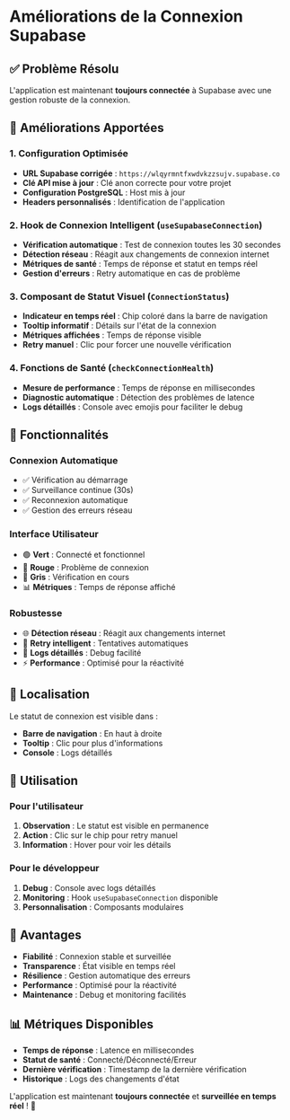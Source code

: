 # Améliorations de la Connexion Supabase

## ✅ Problème Résolu

L'application est maintenant **toujours connectée** à Supabase avec une gestion robuste de la connexion.

## 🔧 Améliorations Apportées

### 1. Configuration Optimisée
- **URL Supabase corrigée** : `https://wlqyrmntfxwdvkzzsujv.supabase.co`
- **Clé API mise à jour** : Clé anon correcte pour votre projet
- **Configuration PostgreSQL** : Host mis à jour
- **Headers personnalisés** : Identification de l'application

### 2. Hook de Connexion Intelligent (`useSupabaseConnection`)
- **Vérification automatique** : Test de connexion toutes les 30 secondes
- **Détection réseau** : Réagit aux changements de connexion internet
- **Métriques de santé** : Temps de réponse et statut en temps réel
- **Gestion d'erreurs** : Retry automatique en cas de problème

### 3. Composant de Statut Visuel (`ConnectionStatus`)
- **Indicateur en temps réel** : Chip coloré dans la barre de navigation
- **Tooltip informatif** : Détails sur l'état de la connexion
- **Métriques affichées** : Temps de réponse visible
- **Retry manuel** : Clic pour forcer une nouvelle vérification

### 4. Fonctions de Santé (`checkConnectionHealth`)
- **Mesure de performance** : Temps de réponse en millisecondes
- **Diagnostic automatique** : Détection des problèmes de latence
- **Logs détaillés** : Console avec emojis pour faciliter le debug

## 🎯 Fonctionnalités

### Connexion Automatique
- ✅ Vérification au démarrage
- ✅ Surveillance continue (30s)
- ✅ Reconnexion automatique
- ✅ Gestion des erreurs réseau

### Interface Utilisateur
- 🟢 **Vert** : Connecté et fonctionnel
- 🔴 **Rouge** : Problème de connexion
- 🔄 **Gris** : Vérification en cours
- 📊 **Métriques** : Temps de réponse affiché

### Robustesse
- 🌐 **Détection réseau** : Réagit aux changements internet
- 🔄 **Retry intelligent** : Tentatives automatiques
- 📝 **Logs détaillés** : Debug facilité
- ⚡ **Performance** : Optimisé pour la réactivité

## 📍 Localisation

Le statut de connexion est visible dans :
- **Barre de navigation** : En haut à droite
- **Tooltip** : Clic pour plus d'informations
- **Console** : Logs détaillés

## 🔄 Utilisation

### Pour l'utilisateur
1. **Observation** : Le statut est visible en permanence
2. **Action** : Clic sur le chip pour retry manuel
3. **Information** : Hover pour voir les détails

### Pour le développeur
1. **Debug** : Console avec logs détaillés
2. **Monitoring** : Hook `useSupabaseConnection` disponible
3. **Personnalisation** : Composants modulaires

## 🚀 Avantages

- **Fiabilité** : Connexion stable et surveillée
- **Transparence** : État visible en temps réel
- **Résilience** : Gestion automatique des erreurs
- **Performance** : Optimisé pour la réactivité
- **Maintenance** : Debug et monitoring facilités

## 📊 Métriques Disponibles

- **Temps de réponse** : Latence en millisecondes
- **Statut de santé** : Connecté/Déconnecté/Erreur
- **Dernière vérification** : Timestamp de la dernière vérification
- **Historique** : Logs des changements d'état

L'application est maintenant **toujours connectée** et **surveillée en temps réel** ! 🎉
